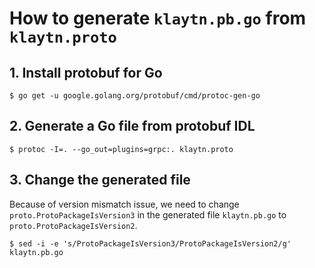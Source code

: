 # How to generate `klaytn.pb.go` from `klaytn.proto`

## 1. Install protobuf for Go
```
$ go get -u google.golang.org/protobuf/cmd/protoc-gen-go
```

## 2. Generate a Go file from protobuf IDL
```
$ protoc -I=. --go_out=plugins=grpc:. klaytn.proto
```

## 3. Change the generated file

Because of version mismatch issue, we need to change
`proto.ProtoPackageIsVersion3` in the generated file `klaytn.pb.go` to
`proto.ProtoPackageIsVersion2`.

```
$ sed -i -e 's/ProtoPackageIsVersion3/ProtoPackageIsVersion2/g' klaytn.pb.go
```
